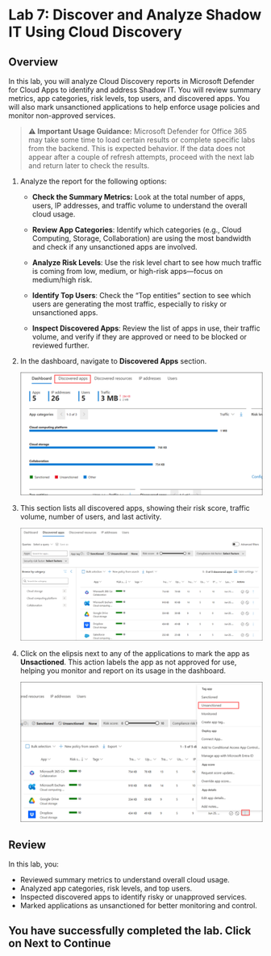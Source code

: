 # Lab 7: Discover and Analyze Shadow IT Using Cloud Discovery

## Overview

In this lab, you will analyze Cloud Discovery reports in Microsoft Defender for Cloud Apps to identify and address Shadow IT. You will review summary metrics, app categories, risk levels, top users, and discovered apps. You will also mark unsanctioned applications to help enforce usage policies and monitor non-approved services.

> **⚠ Important Usage Guidance:** Microsoft Defender for Office 365 may take some time to load certain results or complete specific labs from the backend. This is expected behavior. If the data does not appear after a couple of refresh attempts, proceed with the next lab and return later to check the results.

1. Analyze the report for the following options:

    - **Check the Summary Metrics:** Look at the total number of apps, users, IP addresses, and traffic volume to understand the overall cloud usage.
    
    - **Review App Categories**: Identify which categories (e.g., Cloud Computing, Storage, Collaboration) are using the most bandwidth and check if any unsanctioned apps are involved.
    
    - **Analyze Risk Levels**: Use the risk level chart to see how much traffic is coming from low, medium, or high-risk apps—focus on medium/high risk.
    
    - **Identify Top Users**: Check the “Top entities” section to see which users are generating the most traffic, especially to risky or unsanctioned apps.
    
    - **Inspect Discovered Apps**: Review the list of apps in use, their traffic volume, and verify if they are approved or need to be blocked or reviewed further.

1. In the dashboard, navigate to **Discovered Apps** section.

   ![Enter Your Password](./media/tr18.png)

1. This section lists all discovered apps, showing their risk score, traffic volume, number of users, and last activity.

   ![Enter Your Password](./media/tr19.png)

1. Click on the elipsis next to any of the applications to mark the app as **Unsactioned**. This action labels the app as not approved for use, helping you monitor and report on its usage in the dashboard.

   ![Enter Your Password](./media/tr20.png)

## Review

In this lab, you:
- Reviewed summary metrics to understand overall cloud usage.
- Analyzed app categories, risk levels, and top users.
- Inspected discovered apps to identify risky or unapproved services.
- Marked applications as unsanctioned for better monitoring and control.

## You have successfully completed the lab. Click on Next to Continue
